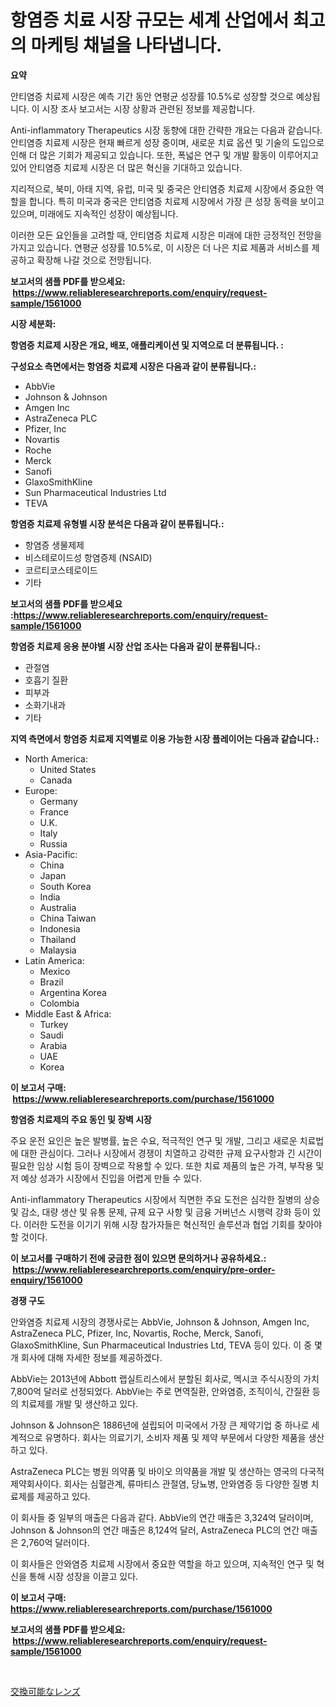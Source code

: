 <p><h1>항염증 치료 시장 규모는 세계 산업에서 최고의 마케팅 채널을 나타냅니다.</h1></p><p><strong>요약</strong></p>
<p><p>안티염증 치료제 시장은 예측 기간 동안 연평균 성장률 10.5%로 성장할 것으로 예상됩니다. 이 시장 조사 보고서는 시장 상황과 관련된 정보를 제공합니다. </p><p>Anti-inflammatory Therapeutics 시장 동향에 대한 간략한 개요는 다음과 같습니다. 안티염증 치료제 시장은 현재 빠르게 성장 중이며, 새로운 치료 옵션 및 기술의 도입으로 인해 더 많은 기회가 제공되고 있습니다. 또한, 폭넓은 연구 및 개발 활동이 이루어지고 있어 안티염증 치료제 시장은 더 많은 혁신을 기대하고 있습니다.</p><p>지리적으로, 북미, 아태 지역, 유럽, 미국 및 중국은 안티염증 치료제 시장에서 중요한 역할을 합니다. 특히 미국과 중국은 안티염증 치료제 시장에서 가장 큰 성장 동력을 보이고 있으며, 미래에도 지속적인 성장이 예상됩니다.</p><p>이러한 모든 요인들을 고려할 때, 안티염증 치료제 시장은 미래에 대한 긍정적인 전망을 가지고 있습니다. 연평균 성장률 10.5%로, 이 시장은 더 나은 치료 제품과 서비스를 제공하고 확장해 나갈 것으로 전망됩니다.</p></p>
<p><strong>보고서의 샘플 PDF를 받으세요: &nbsp;<a href="https://www.reliableresearchreports.com/enquiry/request-sample/1561000">https://www.reliableresearchreports.com/enquiry/request-sample/1561000</a></strong></p>
<p><strong>시장 세분화:</strong></p>
<p><strong> 항염증 치료제 시장은 개요, 배포, 애플리케이션 및 지역으로 더 분류됩니다. :</strong></p>
<p><strong>구성요소 측면에서는 항염증 치료제 시장은 다음과 같이 분류됩니다.:</strong></p>
<p><ul><li>AbbVie</li><li>Johnson & Johnson</li><li>Amgen Inc</li><li>AstraZeneca PLC</li><li>Pfizer, Inc</li><li>Novartis</li><li>Roche</li><li>Merck</li><li>Sanofi</li><li>GlaxoSmithKline</li><li>Sun Pharmaceutical Industries Ltd</li><li>TEVA</li></ul></p>
<p><strong> 항염증 치료제 유형별 시장 분석은 다음과 같이 분류됩니다.:</strong></p>
<p><ul><li>항염증 생물제제</li><li>비스테로이드성 항염증제 (NSAID)</li><li>코르티코스테로이드</li><li>기타</li></ul></p>
<p><strong>보고서의 샘플 PDF를 받으세요 :<a href="https://www.reliableresearchreports.com/enquiry/request-sample/1561000">https://www.reliableresearchreports.com/enquiry/request-sample/1561000</a></strong></p>
<p><strong> 항염증 치료제 응용 분야별 시장 산업 조사는 다음과 같이 분류됩니다.:</strong></p>
<p><ul><li>관절염</li><li>호흡기 질환</li><li>피부과</li><li>소화기내과</li><li>기타</li></ul></p>
<p><strong>지역 측면에서 항염증 치료제 지역별로 이용 가능한 시장 플레이어는 다음과 같습니다.:</strong></p>
<p><ul>
    <li>
        North America:
        <ul>
            <li>United States</li>
            <li>Canada</li>
        </ul>
    </li>
    <li>
        Europe:
        <ul>
            <li>Germany</li>
            <li>France</li>
            <li>U.K.</li>
            <li>Italy</li>
            <li>Russia</li>
        </ul>
    </li>
    <li>
        Asia-Pacific:
        <ul>
            <li>China</li>
            <li>Japan</li>
            <li>South Korea</li>
            <li>India</li>
            <li>Australia</li>
            <li>China Taiwan</li>
            <li>Indonesia</li>
            <li>Thailand</li>
            <li>Malaysia</li>
        </ul>
    </li>
    <li>
        Latin America:
        <ul>
            <li>Mexico</li>
            <li>Brazil</li>
            <li>Argentina Korea</li>
            <li>Colombia</li>
        </ul>
    </li>
    <li>
        Middle East & Africa:
        <ul>
            <li>Turkey</li>
            <li>Saudi</li>
            <li>Arabia</li>
            <li>UAE</li>
            <li>Korea</li>
        </ul>
    </li>
    </ul></p>
<p><strong>이 보고서 구매: &nbsp;<a href="https://www.reliableresearchreports.com/purchase/1561000">https://www.reliableresearchreports.com/purchase/1561000</a></strong></p>
<p><strong>항염증 치료제의 주요 동인 및 장벽 시장</strong></p>
<p><p>주요 운전 요인은 높은 발병률, 높은 수요, 적극적인 연구 및 개발, 그리고 새로운 치료법에 대한 관심이다. 그러나 시장에서 경쟁이 치열하고 강력한 규제 요구사항과 긴 시간이 필요한 임상 시험 등이 장벽으로 작용할 수 있다. 또한 치료 제품의 높은 가격, 부작용 및 저 예상 성과가 시장에서 진입을 어렵게 만들 수 있다.</p><p>Anti-inflammatory Therapeutics 시장에서 직면한 주요 도전은 심각한 질병의 상승 및 감소, 대량 생산 및 유통 문제, 규제 요구 사항 및 금융 거버넌스 시행력 강화 등이 있다. 이러한 도전을 이기기 위해 시장 참가자들은 혁신적인 솔루션과 협업 기회를 찾아야 할 것이다.</p></p>
<p><strong>이 보고서를 구매하기 전에 궁금한 점이 있으면 문의하거나 공유하세요.: &nbsp;<a href="https://www.reliableresearchreports.com/enquiry/pre-order-enquiry/1561000">https://www.reliableresearchreports.com/enquiry/pre-order-enquiry/1561000</a></strong></p>
<p><strong>경쟁 구도</strong></p>
<p><p>안와염증 치료제 시장의 경쟁사로는 AbbVie, Johnson & Johnson, Amgen Inc, AstraZeneca PLC, Pfizer, Inc, Novartis, Roche, Merck, Sanofi, GlaxoSmithKline, Sun Pharmaceutical Industries Ltd, TEVA 등이 있다. 이 중 몇 개 회사에 대해 자세한 정보를 제공하겠다.</p><p>AbbVie는 2013년에 Abbott 랩실트리스에서 분할된 회사로, 멕시코 주식시장의 가치 7,800억 달러로 선정되었다. AbbVie는 주로 면역질환, 안와염증, 조직이식, 간질환 등의 치료제를 개발 및 생산하고 있다.</p><p>Johnson & Johnson은 1886년에 설립되어 미국에서 가장 큰 제약기업 중 하나로 세계적으로 유명하다. 회사는 의료기기, 소비자 제품 및 제약 부문에서 다양한 제품을 생산하고 있다.</p><p>AstraZeneca PLC는 병원 의약품 및 바이오 의약품을 개발 및 생산하는 영국의 다국적 제약회사이다. 회사는 심혈관계, 류마티스 관절염, 당뇨병, 안와염증 등 다양한 질병 치료제를 제공하고 있다.</p><p>이 회사들 중 일부의 매출은 다음과 같다. AbbVie의 연간 매출은 3,324억 달러이며, Johnson & Johnson의 연간 매출은 8,124억 달러, AstraZeneca PLC의 연간 매출은 2,760억 달러이다.</p><p>이 회사들은 안와염증 치료제 시장에서 중요한 역할을 하고 있으며, 지속적인 연구 및 혁신을 통해 시장 성장을 이끌고 있다.</p></p>
<p><strong>이 보고서 구매: &nbsp; <a href="https://www.reliableresearchreports.com/purchase/1561000">https://www.reliableresearchreports.com/purchase/1561000</a></strong></p>
<p><strong>보고서의 샘플 PDF를 받으세요: &nbsp;<a href="https://www.reliableresearchreports.com/enquiry/request-sample/1561000">https://www.reliableresearchreports.com/enquiry/request-sample/1561000</a></strong><strong></strong></p>
<p>&nbsp;</p>
<p><p><a href="https://github.com/one-cool-chick/Market-Research-Report-List-1/blob/main/65496566547.md">交換可能なレンズ</a></p></p>